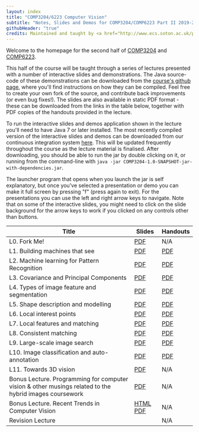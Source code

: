 ```yaml
---
layout: index
title: "COMP3204/6223 Computer Vision"
subtitle: "Notes, Slides and Demos for COMP3204/COMP6223 Part II 2019-20"
githubHeader: "true"
credits: Maintained and taught by <a href="http://www.ecs.soton.ac.uk/people/jsh2">Dr Jonathon Hare</a> (<a href="https://github.com/jonhare">jonhare</a>)
---
```


Welcome to the homepage for the second half of [COMP3204](https://secure.ecs.soton.ac.uk/module/COMP3204) and [COMP6223](https://secure.ecs.soton.ac.uk/module/COMP6223).

This half of the course will be taught through a series of lectures presented with a number of interactive slides and demonstrations. The Java source-code of these demonstrations can be downloaded from the [course's github page](http://github.com/jonhare/COMP3204), where you'll find instructions on how they can be compiled. Feel free to create your own fork of the source, and contribute back improvements (or even bug fixes!). The slides are also available in static PDF format - these can be downloaded from the links in the table below, together with PDF copies of the handouts provided in the lecture.

To run the interactive slides and demos application shown in the lecture you'll need to have Java 7 or later installed. The most recently compiled version of the interactive slides and demos can be downloaded from our continuous integration system [here](http://jenkins.ecs.soton.ac.uk/job/COMP3204/lastSuccessfulBuild/artifact/app/target/COMP3204-1.0-SNAPSHOT-jar-with-dependencies.jar). This will be updated frequently throughout the course as the lecture material is finalised. After downloading, you should be able to run the jar by double clicking on it, or running from the command-line with `java -jar COMP3204-1.0-SNAPSHOT-jar-with-dependencies.jar`. 

The launcher program that opens when you launch the jar is self explanatory, but once you've selected a presentation or demo you can make it full screen by pressing "f" (press again to exit). For the presentations you can use the left and right arrow keys to navigate. Note that on some of the interactive slides, you might need to click on the slide background for the arrow keys to work if you clicked on any controls other than buttons.

Title        | Slides                             | Handouts
------------ | ---------------------------------- | ---------
L0. Fork Me! | [PDF](./lectures/pdf/L0-forkme.pdf) | N/A
L1. Building machines that see | [PDF](./lectures/pdf/L1-machines-that-see.pdf) | [PDF](./handouts/pdf/L1-machines-that-see.pdf)
L2. Machine learning for Pattern Recognition | [PDF](./lectures/pdf/L2-machine-learning.pdf) | [PDF](./handouts/pdf/L2-machine-learning.pdf)
L3. Covariance and Principal Components | [PDF](./lectures/pdf/L3-covariance.pdf) | [PDF](./handouts/pdf/L3-covariance.pdf)
L4. Types of image feature and segmentation | [PDF](./lectures/pdf/L4-imagefeatures.pdf) | [PDF](./handouts/pdf/L4-imagefeatures.pdf)
L5. Shape description and modelling | [PDF](./lectures/pdf/L5-shapedescription.pdf) | [PDF](./handouts/pdf/L5-shapedescription.pdf)
L6. Local interest points | [PDF](./lectures/pdf/L6-interestpoints.pdf) | [PDF](./handouts/pdf/L6-interestpoints.pdf)
L7. Local features and matching | [PDF](./lectures/pdf/L7-matching.pdf) | [PDF](./handouts/pdf/L7-matching.pdf)
L8. Consistent matching | [PDF](./lectures/pdf/L8-consistency.pdf) | [PDF](./handouts/pdf/L8-consistency.pdf)
L9. Large-scale image search | [PDF](./lectures/pdf/L9-imagesearch.pdf) | [PDF](./handouts/pdf/L9-imagesearch.pdf)
L10. Image classification and auto-annotation | [PDF](./lectures/pdf/L10-classification.pdf) | [PDF](./handouts/pdf/L10-classification.pdf)
L11. Towards 3D vision | [PDF](./lectures/pdf/L11-towards3d.pdf) | N/A |
Bonus Lecture. Programming for computer vision & other musings related to the hybrid images coursework | [PDF](./lectures/pdf/ConvCodingTutorial.pdf) | N/A |
Bonus Lecture. Recent Trends in Computer Vision | [HTML](./lectures/VisionRetrospective/index.html) [PDF](./lectures/pdf/VisionRetrospective.pdf) | N/A |
Revision Lecture | <!--- [PDF](./lectures/pdf/Revision.pdf) --> | N/A |

